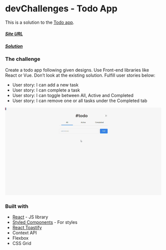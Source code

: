 # devChallenges - Todo App

This is a solution to the [Todo app](https://devchallenges.io/challenges/hH6PbOHBdPm6otzw2De5).

##### [Site URL](https://to-do-list-lime.vercel.app/) 
##### [Solution](https://devchallenges.io/solutions/cSd1kzYKXzwIDKbrkkMK)

### The challenge

Create a todo app following given designs. Use Front-end libraries like React or Vue. Don’t look at the existing solution. Fulfill user stories below:

- User story: I can add a new task
- User story: I can complete a task
- User story: I can toggle between All, Active and Completed
- User story: I can remove one or all tasks under the Completed tab

![](https://github.com/luizsp7m/to-do-list/blob/master/design/Result.gif)

### Built with
- [React](https://reactjs.org/) - JS library
- [Styled Components](https://styled-components.com/) - For styles
- [React Toastify](https://github.com/fkhadra/react-toastify#readme)
- Context API
- Flexbox
- CSS Grid
